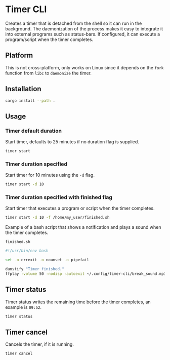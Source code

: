 # Timer CLI

Creates a timer that is detached from the shell so it can run in the background. The daemonization of the process makes it easy to integrate it into external programs such as status-bars. If configured, it can execute a program/script when the timer completes.

## Platform

This is not cross-platform, only works on Linux since it depends on the `fork` function from `libc` to `daemonize` the timer.

## Installation

```sh
cargo install --path .
```

## Usage

### Timer default duration

Start timer, defaults to 25 minutes if no duration flag is supplied.

```sh
timer start
```

### Timer duration specified

Start timer for 10 minutes using the `-d` flag.

```sh
timer start -d 10
```

### Timer duration specified with finished flag

Start timer that executes a program or script when the timer completes.

```sh
timer start -d 10 -f /home/my_user/finished.sh
```

Example of a bash script that shows a notification and plays a sound when the timer completes.

`finished.sh`
```bash
#!/usr/bin/env bash

set -o errexit -o nounset -o pipefail

dunstify "Timer finished."
ffplay -volume 50 -nodisp -autoexit ~/.config/timer-cli/break_sound.mp3
```

## Timer status

Timer status writes the remaining time before the timer completes, an example is `09:52`.

```sh
timer status 
```

## Timer cancel

Cancels the timer, if it is running.

```sh
timer cancel
```
